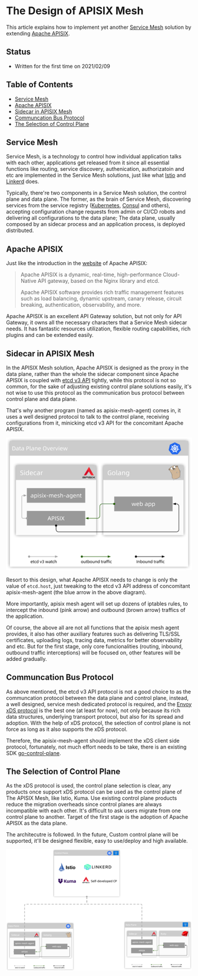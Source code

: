 # The Design of APISIX Mesh

This article explains how to implement yet another [Service Mesh](https://www.redhat.com/en/topics/microservices/what-is-a-service-mesh#:~:text=A%20service%20mesh%2C%20like%20the,share%20data%20with%20one%20another.&text=Each%20part%20of%20an%20app,give%20users%20what%20they%20want.) solution by extending [Apache APISIX](https://apisix.apache.org/).

## Status

- Written for the first time on 2021/02/09

## Table of Contents

- [Service Mesh](#service-mesh)
- [Apache APISIX](#apache-apisix)
- [Sidecar in APISIX Mesh](#sidecar-in-apisix-mesh)
- [Communcation Bus Protocol](#communcation-bus-protocol)
- [The Selection of Control Plane](#the-selection-of-control-plane)

## Service Mesh

Service Mesh, is a technology to control how individual application talks with each other, applications get released from it since all essential functions like
routing, service discovery, authenication, authorizatoin and etc are implemented in the Service Mesh solutions,
just like what [Istio](https://istio.io/) and [Linkerd](https://linkerd.io/) does.

Typically, there're two components in a Service Mesh solution, the control plane and data plane.
The former, as the brain of Service Mesh, discovering services from the service registry ([Kubernetes](https://kubernetes.io),
[Consul](https://www.consul.io/) and others), accepting configuration change requests from admin or CI/CD robots and
delivering all configurations to the data plane; The data plane, usually composed by an sidecar process and an application process,
is deployed distributed.

## Apache APISIX

Just like the introduction in the [website](https://apisix.apache.org/) of Apache APISIX:

> Apache APISIX is a dynamic, real-time, high-performance Cloud-Native API gateway, based on the Nginx library and etcd.
>
> Apache APISIX software provides rich traffic management features such as load balancing, dynamic upstream, canary release, circuit breaking, authentication, observability, and more.

Apache APISIX is an excellent API Gateway solution, but not only for API Gateway, it owns all the necessary characters that a Service Mesh sidecar needs.
It has fantastic resources utilization, flexible routing capabilities, rich plugins and can be extended easily.

## Sidecar in APISIX Mesh

In the APISIX Mesh solution, Apache APISIX is designed as the proxy in the data plane, rather than the whole the sidecar component since Apache APISIX is coupled with [etcd v3 API](https://etcd.io/docs/v3.3.12/rfc/) tightly, while this protocol is not so common,
for the sake of adjusting existing control plane solutions easily, it's not wise to use this protocol as the communication bus protocol between control plane and data plane.

That's why another program (named as apisix-mesh-agent) comes in, it uses a well designed protocol to talk to the control plane, receiving configurations from it, minicking etcd v3 API for the concomitant Apache APISIX.

![Data Plane Overview](./images/data-plane-overview.png)

Resort to this design, what Apache APISIX needs to change is only the value of `etcd.host`, just tweaking to the etcd v3 API address of concomitant apisix-mesh-agent (the blue arrow in the above diagram).

More importantly, apisix mesh agent will set up dozens of iptables rules, to intercept the inbound (pink arrow) and outbound (brown arrow) traffics of the application.

Of course, the above all are not all functions that the apisix mesh agent provides, it also has other auxiliary features such as delivering TLS/SSL certificates, uploading logs, tracing data, metrics for better observability and etc. But for the first stage, only core funcionalities (routing, inbound, outbound traffic interceptions) will be focused on, other features will be added gradually.

## Communcation Bus Protocol

As above mentioned, the etcd v3 API protocol is not a good choice to as the communcation protocol between the data plane and control plane, instead, a well designed, service mesh dedicated protocol is required, and the [Envoy xDS protocol](https://www.envoyproxy.io/docs/envoy/latest/api-docs/xds_protocol) is the best one (at least for now), not only because its rich data structures, underlying transport protocol, but also for its spread and adoption. With the help of xDS protocol, the selection of control plane is not force as long as it also supports the xDS protocol.

Therefore, the apisix-mesh-agent should implement the xDS client side protocol, fortunately, not much effort needs to be take, there is an existing SDK [go-control-plane](https://github.com/envoyproxy/go-control-plane).

## The Selection of Control Plane

As the xDS protocol is used, the control plane selection is clear, any products once support xDS protocol can be used as the control plane of
The APISIX Mesh, like Istio, Kuma. Use existing control plane products reduce the migration overheads since control planes are always incompatible with each other. It's difficult to ask users migrate from one control plane to another. Target of the first stage is the adoption of Apache APISIX as the data plane.

The architecutre is followed. In the future, Custom control plane will be supported, it'll be designed flexible, easy to use/deploy and high available.

![APISIX Mesh Overview](./images/apisix-mesh-overview.png)
